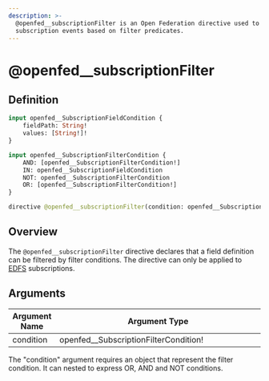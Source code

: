 ```yaml
---
description: >-
  @openfed__subscriptionFilter is an Open Federation directive used to filter
  subscription events based on filter predicates.
---
```


# @openfed\_\_subscriptionFilter

## Definition

```graphql
input openfed__SubscriptionFieldCondition {
    fieldPath: String!
    values: [String!]!
}

input openfed__SubscriptionFilterCondition {
    AND: [openfed__SubscriptionFilterCondition!]
    IN: openfed__SubscriptionFieldCondition
    NOT: openfed__SubscriptionFilterCondition
    OR: [openfed__SubscriptionFilterCondition!]
}

directive @openfed__subscriptionFilter(condition: openfed__SubscriptionFilterCondition!) on FIELD_DEFINITION
```

## Overview

The `@openfed__subscriptionFilter` directive declares that a field definition can be filtered by filter conditions. The directive can only be applied to [EDFS](../event-driven-federated-subscriptions/) subscriptions.

## Arguments

<table><thead><tr><th>Argument Name</th><th width="455">Argument Type</th></tr></thead><tbody><tr><td>condition</td><td>openfed__SubscriptionFilterCondition!</td></tr></tbody></table>

The "condition" argument requires an object that represent the filter condition. It can nested to express OR, AND and NOT conditions.
